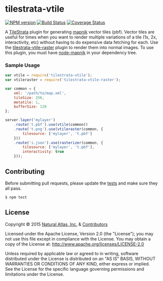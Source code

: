 # tilestrata-vtile
[![NPM version](http://img.shields.io/npm/v/tilestrata-vtile.svg?style=flat)](https://www.npmjs.org/package/tilestrata-vtile)
[![Build Status](http://img.shields.io/travis/naturalatlas/tilestrata-vtile/master.svg?style=flat)](https://travis-ci.org/naturalatlas/tilestrata-vtile)
[![Coverage Status](http://img.shields.io/codecov/c/github/naturalatlas/tilestrata-vtile/master.svg?style=flat)](https://codecov.io/github/naturalatlas/tilestrata-vtile)

A [TileStrata](https://github.com/naturalatlas/tilestrata) plugin for generating [mapnik](http://mapnik.org/) vector tiles (pbf). Vector tiles are useful for times when you want to render multiple variations of a tile (1x, 2x, interactivity, etc) without having to do expensive data fetching for each. Use the [tilestrata-vtile-raster](https://github.com/naturalatlas/tilestrata-vtile-raster) plugin to render them into normal images. To use this plugin, you must have [node-mapnik](https://github.com/mapnik/node-mapnik) in your dependency tree.

### Sample Usage

```js
var vtile = require('tilestrata-vtile');
var vtileraster = require('tilestrata-vtile-raster');

var common = {
    xml: '/path/to/map.xml',
    tileSize: 256,
    metatile: 1,
    bufferSize: 128
};

server.layer('mylayer')
    .route('t.pbf').use(vtile(common))
    .route('t.png').use(vtileraster(common, {
        tilesource: ['mylayer', 't.pbf']
    }))
    .route('i.json').use(rasterizer(common, {
        tilesource: ['mylayer', 't.pbf'],
        interactivity: true
    }));
```

## Contributing

Before submitting pull requests, please update the [tests](test) and make sure they all pass.

```sh
$ npm test
```

## License

Copyright &copy; 2015 [Natural Atlas, Inc.](https://github.com/naturalatlas) & [Contributors](https://github.com/naturalatlas/tilestrata-vtile/graphs/contributors)

Licensed under the Apache License, Version 2.0 (the "License"); you may not use this file except in compliance with the License. You may obtain a copy of the License at: http://www.apache.org/licenses/LICENSE-2.0

Unless required by applicable law or agreed to in writing, software distributed under the License is distributed on an "AS IS" BASIS, WITHOUT WARRANTIES OR CONDITIONS OF ANY KIND, either express or implied. See the License for the specific language governing permissions and limitations under the License.
